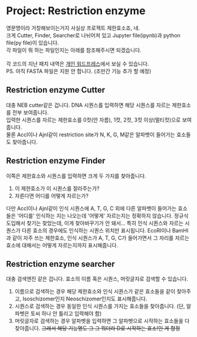 <h1>Project: Restriction enzyme</h1>
영문명이라 거창해보이는거지 사실상 프로젝트 제한효소죠, 네. <br>
크게 Cutter, Finder, Searcher로 나뉘어져 있고 Jupyter file(ipynb)과 python file(py file)이 있습니다. <br>
각 파일이 뭐 하는 파일인지는 아래를 참조해주시면 되겠습니다. <br>
<br>
각 코드의 지난 패치 내역은 <a href="https://koreanraichu.sfuhost.com/">개인 워드프레스</a>에서 보실 수 있습니다. <br>
PS. 아직 FASTA 파일은 지원 안 합니다. (조만간 기능 추가 할 예정)<br>
<h2>Restriction enzyme Cutter</h2>
대충 NEB cutter같은 겁니다. DNA 시퀀스를 입력하면 해당 시퀀스를 자르는 제한효소를 전부 보여줍니다. <br>
입력한 시퀀스를 자르는 제한효소를 0컷(안 자름), 1컷, 2컷, 3컷 이상(멀티컷)으로 보여줍니다. <br>
물론 AccI이나 AjnI같이 restriction site가 N, K, G, M같은 알파벳이 들어가는 효소들도 찾아줍니다. <br>
<h2>Restriction enzyme Finder</h2>
이쪽은 제한효소와 시퀀스를 입력하면 크게 두 가지를 찾아줍니다. 
<ol>
<li>이 제한효소가 이 시퀀스를 잘라주는가? </li>
<li>자른다면 어디를 어떻게 자르는가? </li>
</ol>
다만 AccI이나 AjnI같이 인식 시퀀스에 A, T, G, C 외에 다른 알파벳이 들어가는 효소들은 '어디를' 인식하는 지는 나오는데 '어떻게' 자르는지는 정확하지 않습니다. 정규식 도입해서 찾기는 찾았는데, 이게 찾아바꾸기가 안 돼서... 특히 인식 시퀀스와 자르는 시퀀스가 다른 효소의 경우에도 인식하는 시퀀스 위치만 표시됩니다. EcoRI이나 BamHI과 같이 자주 쓰는 제한효소, 인식 시퀀스가 A, T, G, C가 들어가면서 그 자리를 자르는 효소에 대해서는 어떻게 자르는지까지 표시해줍니다. <br>
<h2>Restriction enzyme searcher</h2>
대충 검색엔진 같은 겁니다. 효소의 이름 혹은 시퀀스, 머릿글자로 검색할 수 있습니다. 
<ol>
<li>이름으로 검색하는 경우 해당 제한효소와 인식 시퀀스가 같은 효소들을 같이 찾아주고, Isoschizomer인지 Neoschizomer인지도 표시해줍니다. </li>
<li>시퀀스로 검색하는 경우 동일한 인식 시퀀스를 가지는 효소들을 찾아줍니다. (단, 알파벳은 토씨 하나 안 틀리고 입력해야 함)</li>
<li>머릿글자로 검색하는 경우 알파벳을 입력하면 그 알파벳으로 시작하는 효소들을 다 찾아줍니다. <s>그래서 해당 기능명도 그 그 뭐더라 D로 시작하는 효소!인 게 함정</s></li>
</ol>
